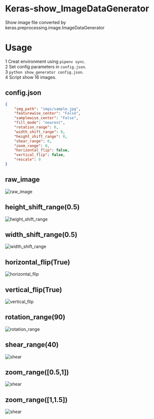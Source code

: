# Keras-show_ImageDataGenerator
Show image file converted by keras.preprocessing.image.ImageDataGenerator

# Usage
1 Creat environment using `pipenv sync`.  
2 Set config parameters in `config.json`.  
3 `python show_generator config.json`.  
4 Script show 16 images.

## config.json
```json
{
    "img_path": "imgs/sample.jpg",
    "featurewise_center": "False",
    "samplewise_center": "False",
    "fill_mode": "nearest",
    "rotation_range": 0,
    "width_shift_range": 0,
    "height_shift_range": 0,
    "shear_range": 0,
    "zoom_range": 0,
    "horizontal_flip": false,
    "vertical_flip": false,
    "rescale": 0
}
```

## raw_image
![raw_image](https://github.com/takurooo/Keras-show_ImageDataGenerator/blob/images/dog.jpg?raw=true)

## height_shift_range(0.5)
![height_shift_range](https://github.com/takurooo/Keras-show_ImageDataGenerator/blob/images/height_0.5.png?raw=true)

## width_shift_range(0.5)
![width_shift_range](https://github.com/takurooo/Keras-show_ImageDataGenerator/blob/images/widht_0.5.png?raw=true)

## horizontal_flip(True)
![horizontal_flip](https://github.com/takurooo/Keras-show_ImageDataGenerator/blob/images/horizontal_flip.png?raw=true)

## vertical_flip(True)
![vertical_flip](https://github.com/takurooo/Keras-show_ImageDataGenerator/blob/images/vertical_flip.png?raw=true)

## rotation_range(90)
![rotation_range](https://github.com/takurooo/Keras-show_ImageDataGenerator/blob/images/rotation_range_90.png?raw=true)

## shear_range(40)
![shear](https://github.com/takurooo/Keras-show_ImageDataGenerator/blob/images/shear_40.png?raw=true)

## zoom_range([0.5,1])
![shear](https://github.com/takurooo/Keras-show_ImageDataGenerator/blob/images/zoom_0.5_1.png?raw=true)

## zoom_range([1,1.5])
![shear](https://github.com/takurooo/Keras-show_ImageDataGenerator/blob/images/zoom_1_1.5.png?raw=true)
